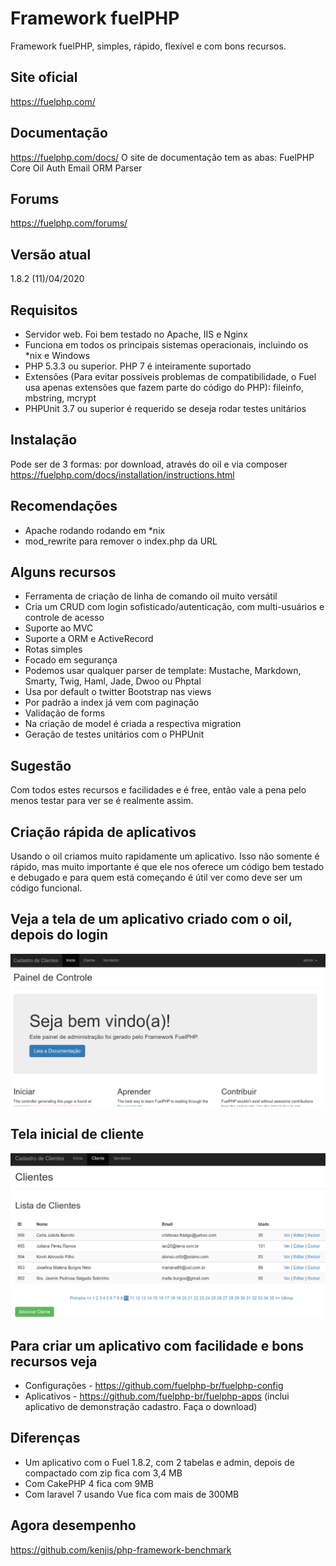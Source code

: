 # Framework fuelPHP

Framework fuelPHP, simples, rápido, flexível e com bons recursos.

## Site oficial
https://fuelphp.com/

## Documentação
https://fuelphp.com/docs/
O site de documentação tem as abas: FuelPHP Core Oil Auth Email ORM Parser

## Forums
https://fuelphp.com/forums/

## Versão atual 
1.8.2 (11)/04/2020

## Requisitos
- Servidor web. Foi bem testado no Apache, IIS e Nginx
- Funciona em todos os principais sistemas operacionais, incluindo os *nix e Windows
- PHP 5.3.3 ou superior. PHP 7 é inteiramente suportado
- Extensões (Para evitar possíveis problemas de compatibilidade, o Fuel usa apenas extensões que fazem parte do código do PHP): fileinfo, mbstring, mcrypt
- PHPUnit 3.7 ou superior é requerido se deseja rodar testes unitários

## Instalação
Pode ser de 3 formas: por download, através do oil e via composer
https://fuelphp.com/docs/installation/instructions.html

## Recomendações
- Apache rodando rodando em *nix
- mod_rewrite para remover o index.php da URL

## Alguns recursos

- Ferramenta de criação de linha de comando oil muito versátil
- Cria um CRUD com login sofisticado/autenticação, com multi-usuários e controle de acesso
- Suporte ao MVC
- Suporte a ORM e ActiveRecord
- Rotas simples
- Focado em segurança
- Podemos usar qualquer parser de template: Mustache, Markdown, Smarty, Twig, Haml, Jade, Dwoo ou Phptal
- Usa por default o twitter Bootstrap nas views
- Por padrão a index já vem com paginação
- Validação de forms
- Na criação de model é criada a respectiva migration
- Geração de testes unitários com o PHPUnit

## Sugestão
Com todos estes recursos e facilidades e é free, então vale a pena pelo menos testar para ver se é realmente assim.

## Criação rápida de aplicativos
Usando o oil criamos muito rapidamente um aplicativo. Isso não somente é rápido, mas muito importante é que ele nos oferece um código bem testado e debugado e para quem está começando é útil ver como deve ser um código funcional.

## Veja a tela de um aplicativo criado com o oil, depois do login
![](https://github.com/fuelphp-br/fuelphp-apps/blob/master/fueltelainicial.png)

## Tela inicial de cliente
![](https://github.com/fuelphp-br/fuelphp-apps/blob/master/fuelclientes.png)

## Para criar um aplicativo com facilidade  e bons recursos veja

- Configurações - https://github.com/fuelphp-br/fuelphp-config
- Aplicativos - https://github.com/fuelphp-br/fuelphp-apps (inclui aplicativo de demonstração cadastro. Faça o download)

## Diferenças
- Um aplicativo com o Fuel 1.8.2, com 2 tabelas e admin, depois de compactado com zip fica com 3,4 MB
- Com CakePHP 4 fica com 9MB
- Com laravel 7 usando Vue fica com mais de 300MB

## Agora desempenho
https://github.com/kenjis/php-framework-benchmark
